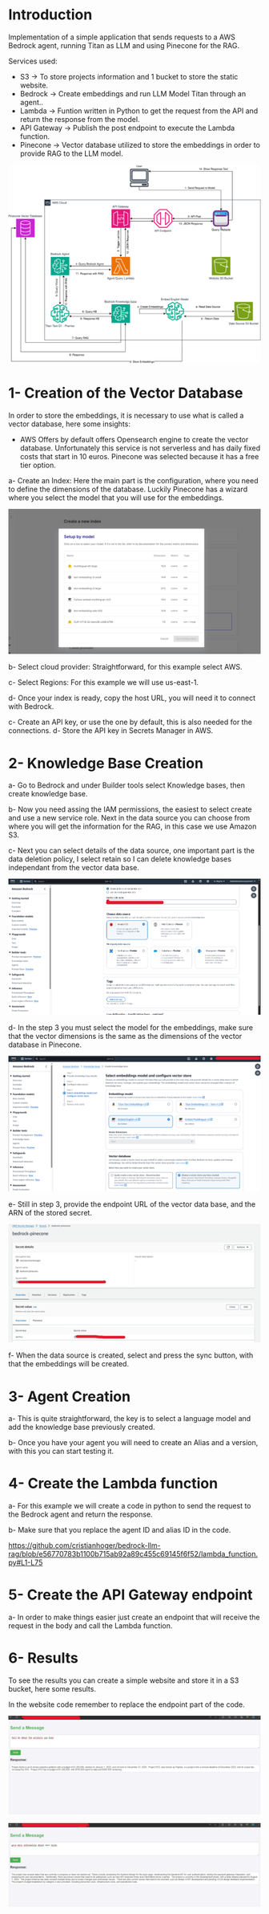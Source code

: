 # Introduction
Implementation of a simple application that sends requests to a AWS Bedrock agent, running Titan as LLM and using Pinecone for the RAG.

Services used:

- S3 -> To store projects information and 1 bucket to store the static website.
- Bedrock -> Create embeddings and run LLM Model Titan through an agent..
- Lambda -> Funtion written in Python to get the request from the API and return the response from the model.
- API Gateway -> Publish the post endpoint to execute the Lambda function.
- Pinecone -> Vector database utilized to store the embeddings in order to provide RAG to the LLM model.
  
![Architecture Diagram](images/Bedrock-agent.drawio.svg)

# 1- Creation of the Vector Database
In order to store the embeddings, it is necessary to use what is called a vector database, here some insights:
- AWS Offers by default offers Opensearch engine to create the vector database. Unfortunately this service is not serverless and has daily fixed costs that start in 10 euros. Pinecone was selected because it has a free tier option.

a- Create an Index: Here the main part is the configuration, where you need to define the dimensions of the database. Luckily Pinecone has a wizard where you select the model that you will use for the embeddings.

![Pinecone Wizard](images/Pinecone%20dimension.png)

b- Select cloud provider: Straightforward, for this example select AWS.

c- Select Regions: For this example we will use us-east-1.

d- Once your index is ready, copy the host URL, you will need it to connect with Bedrock.

c- Create an API key, or use the one by default, this is also needed for the connections.
d- Store the API key in Secrets Manager in AWS.

# 2- Knowledge Base Creation

a- Go to Bedrock and under Builder tools select Knowledge bases, then create knowledge base.

b- Now you need assing the IAM permissions, the easiest to select create and use a new service role. Next in the data source you can choose from where you will get the information for the RAG, in this case we use Amazon S3.

c- Next you can select details of the data source, one important part is the data deletion policy, I select retain so I can delete knowledge bases independant from the vector data base.

![Data Source Creation](images/2%20kb%201.png)

d- In the step 3 you must select the model for the embeddings, make sure that the vector dimensions is the same as the dimensions of the vector database in Pinecone.

![Embeddings Model](images/2%20kb%202.png)

e- Still in step 3, provide the endpoint URL of the vector data base, and the ARN of the stored secret. 

![Secret Creation](images/2%20kb%20e%202.png)

f- When the data source is created, select and press the sync button, with that the embeddings will be created.



# 3- Agent Creation

a- This is quite straightforward, the key is to select a language model and add the knowledge base previously created.

b- Once you have your agent you will need to create an Alias and a version, with this you can start testing it.

# 4- Create the Lambda function

a- For this example we will create a code in python to send the request to the Bedrock agent and return the response.

b- Make sure that you replace the agent ID and alias ID in the code.

https://github.com/cristianhoger/bedrock-llm-rag/blob/e56770783b1100b715ab92a89c455c69145f6f52/lambda_function.py#L1-L75

# 5- Create the API Gateway endpoint

a- In order to make things easier just create an endpoint that will receive the request in the body and call the Lambda function.

# 6- Results

To see the results you can create a simple website and store it in a S3 bucket, here some results.

In the website code remember to replace the endpoint part of the code.

![Result 1](images/Result1.png)

![Result 2](images/Result2.png)

